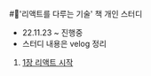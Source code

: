 #📘'리액트를 다루는 기술' 책 개인 스터디
- 22.11.23 ~ 진행중
- 스터디 내용은 velog 정리

1. [1장 리액트 시작](https://velog.io/@function_dh/%EA%B0%9C%EC%9D%B8-%EC%8A%A4%ED%84%B0%EB%94%94-%EB%A6%AC%EC%95%A1%ED%8A%B8%EB%A5%BC-%EB%8B%A4%EB%A3%A8%EB%8A%94-%EA%B8%B0%EC%88%A0-1%EC%9E%A5-%EB%A6%AC%EC%95%A1%ED%8A%B8-%EC%8B%9C%EC%9E%91)
